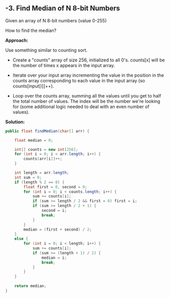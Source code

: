 ## -3. Find Median of N 8-bit Numbers

Given an array of N 8-bit numbers (value 0-255)

How to find the median?

**Approach:**

Use something similar to counting sort.

* Create a "counts" array of size 256, initialized to all 0's. counts[x] will be the number of times x appears in the input array.

* Iterate over your input array incrementing the value in the position in the counts array corresponding to each value in the input array (so counts[input[i]]++).

* Loop over the counts array, summing all the values until you get to half the total number of values. The index will be the number we're looking for (some additional logic needed to deal with an even number of values).

**Solution:**

```java
public float findMedian(char[] arr) {

    float median = 0;

    int[] counts = new int[256];
    for (int i = 0; i < arr.length; i++) {
        counts[arr[i]]++;
    }

    int length = arr.length;
    int sum = 0;
    if (length % 2 == 0) {
        float first = 0, second = 0;
        for (int i = 0; i < counts.length; i++) {
            sum += counts[i];
            if (sum >= length / 2 && first = 0) first = i;
            if (sum >= length / 2 + 1) {
                second = i;
                break;
            }
        }
        median = (first + second) / 2;
    }
    else {
        for (int i = 0; i < length; i++) {
            sum += counts[i];
            if (sum >= (length + 1) / 2) {
                median = i;
                break;
            }
        }
    }
    
    return median;
}
```